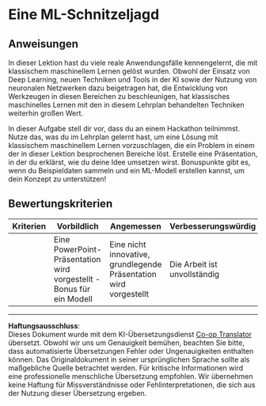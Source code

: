 <!--
CO_OP_TRANSLATOR_METADATA:
{
  "original_hash": "fdebfcd0a3f12c9e2b436ded1aa79885",
  "translation_date": "2025-09-03T21:48:58+00:00",
  "source_file": "9-Real-World/1-Applications/assignment.md",
  "language_code": "de"
}
-->
# Eine ML-Schnitzeljagd

## Anweisungen

In dieser Lektion hast du viele reale Anwendungsfälle kennengelernt, die mit klassischem maschinellem Lernen gelöst wurden. Obwohl der Einsatz von Deep Learning, neuen Techniken und Tools in der KI sowie der Nutzung von neuronalen Netzwerken dazu beigetragen hat, die Entwicklung von Werkzeugen in diesen Bereichen zu beschleunigen, hat klassisches maschinelles Lernen mit den in diesem Lehrplan behandelten Techniken weiterhin großen Wert.

In dieser Aufgabe stell dir vor, dass du an einem Hackathon teilnimmst. Nutze das, was du im Lehrplan gelernt hast, um eine Lösung mit klassischem maschinellem Lernen vorzuschlagen, die ein Problem in einem der in dieser Lektion besprochenen Bereiche löst. Erstelle eine Präsentation, in der du erklärst, wie du deine Idee umsetzen wirst. Bonuspunkte gibt es, wenn du Beispieldaten sammeln und ein ML-Modell erstellen kannst, um dein Konzept zu unterstützen!

## Bewertungskriterien

| Kriterien | Vorbildlich                                                        | Angemessen                                       | Verbesserungswürdig    |
| --------- | ------------------------------------------------------------------ | ------------------------------------------------ | ---------------------- |
|           | Eine PowerPoint-Präsentation wird vorgestellt - Bonus für ein Modell | Eine nicht innovative, grundlegende Präsentation wird vorgestellt | Die Arbeit ist unvollständig |

---

**Haftungsausschluss**:  
Dieses Dokument wurde mit dem KI-Übersetzungsdienst [Co-op Translator](https://github.com/Azure/co-op-translator) übersetzt. Obwohl wir uns um Genauigkeit bemühen, beachten Sie bitte, dass automatisierte Übersetzungen Fehler oder Ungenauigkeiten enthalten können. Das Originaldokument in seiner ursprünglichen Sprache sollte als maßgebliche Quelle betrachtet werden. Für kritische Informationen wird eine professionelle menschliche Übersetzung empfohlen. Wir übernehmen keine Haftung für Missverständnisse oder Fehlinterpretationen, die sich aus der Nutzung dieser Übersetzung ergeben.